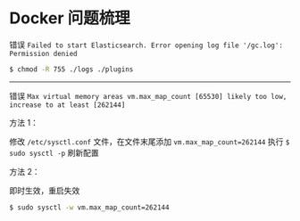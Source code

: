 # Docker 问题梳理

错误 `Failed to start Elasticsearch. Error opening log file '/gc.log': Permission denied`

```bash
$ chmod -R 755 ./logs ./plugins
```

---

错误 `Max virtual memory areas vm.max_map_count [65530] likely too low, increase to at least [262144]`

方法 1：

修改 `/etc/sysctl.conf` 文件，在文件末尾添加 `vm.max_map_count=262144`
执行 `$ sudo sysctl -p` 刷新配置

方法 2：

即时生效，重启失效

```bash
$ sudo sysctl -w vm.max_map_count=262144
```
